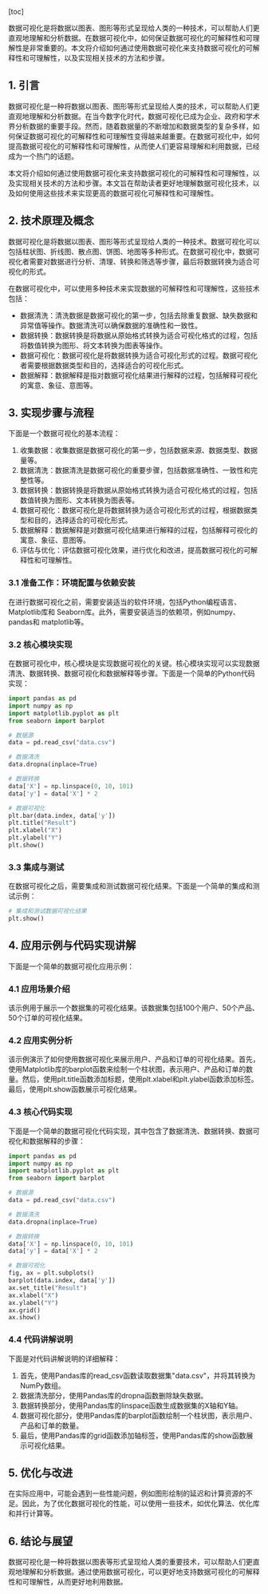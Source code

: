 
[toc]                    
                
                
数据可视化是将数据以图表、图形等形式呈现给人类的一种技术，可以帮助人们更直观地理解和分析数据。在数据可视化中，如何保证数据可视化的可解释性和可理解性是非常重要的。本文将介绍如何通过使用数据可视化来支持数据可视化的可解释性和可理解性，以及实现相关技术的方法和步骤。

## 1. 引言

数据可视化是一种将数据以图表、图形等形式呈现给人类的技术，可以帮助人们更直观地理解和分析数据。在当今数字化时代，数据可视化已成为企业、政府和学术界分析数据的重要手段。然而，随着数据量的不断增加和数据类型的复杂多样，如何保证数据可视化的可解释性和可理解性变得越来越重要。在数据可视化中，如何提高数据可视化的可解释性和可理解性，从而使人们更容易理解和利用数据，已经成为一个热门的话题。

本文将介绍如何通过使用数据可视化来支持数据可视化的可解释性和可理解性，以及实现相关技术的方法和步骤。本文旨在帮助读者更好地理解数据可视化技术，以及如何使用这些技术来实现更高的数据可视化可解释性和可理解性。

## 2. 技术原理及概念

数据可视化是将数据以图表、图形等形式呈现给人类的一种技术。数据可视化可以包括柱状图、折线图、散点图、饼图、地图等多种形式。在数据可视化中，数据可视化者需要对数据进行分析、清理、转换和筛选等步骤，最后将数据转换为适合可视化的形式。

在数据可视化中，可以使用多种技术来实现数据的可解释性和可理解性，这些技术包括：

- 数据清洗：清洗数据是数据可视化的第一步，包括去除重复数据、缺失数据和异常值等操作。数据清洗可以确保数据的准确性和一致性。
- 数据转换：数据转换是将数据从原始格式转换为适合可视化格式的过程，包括将数值转换为图形、将文本转换为图表等操作。
- 数据可视化：数据可视化是将数据转换为适合可视化形式的过程。数据可视化者需要根据数据类型和目的，选择适合的可视化形式。
- 数据解释：数据解释是指对数据可视化结果进行解释的过程，包括解释可视化的寓意、象征、意图等。

## 3. 实现步骤与流程

下面是一个数据可视化的基本流程：

1. 收集数据：收集数据是数据可视化的第一步，包括数据来源、数据类型、数据量等。
2. 数据清洗：数据清洗是数据可视化的重要步骤，包括数据准确性、一致性和完整性等。
3. 数据转换：数据转换是将数据从原始格式转换为适合可视化格式的过程，包括数值转换为图形、文本转换为图表等。
4. 数据可视化：数据可视化是将数据转换为适合可视化形式的过程，根据数据类型和目的，选择适合的可视化形式。
5. 数据解释：数据解释是对数据可视化结果进行解释的过程，包括解释可视化的寓意、象征、意图等。
6. 评估与优化：评估数据可视化效果，进行优化和改进，提高数据可视化的可解释性和可理解性。

### 3.1 准备工作：环境配置与依赖安装

在进行数据可视化之前，需要安装适当的软件环境，包括Python编程语言、Matplotlib库和 Seaborn库。此外，需要安装适当的依赖项，例如numpy、pandas和 matplotlib等。

### 3.2 核心模块实现

在数据可视化中，核心模块是实现数据可视化的关键。核心模块实现可以实现数据清洗、数据转换、数据可视化和数据解释等步骤。下面是一个简单的Python代码实现：
```python
import pandas as pd
import numpy as np
import matplotlib.pyplot as plt
from seaborn import barplot

# 数据源
data = pd.read_csv("data.csv")

# 数据清洗
data.dropna(inplace=True)

# 数据转换
data['X'] = np.linspace(0, 10, 101)
data['y'] = data['X'] * 2

# 数据可视化
plt.bar(data.index, data['y'])
plt.title("Result")
plt.xlabel("X")
plt.ylabel("Y")
plt.show()
```

### 3.3 集成与测试

在数据可视化之后，需要集成和测试数据可视化结果。下面是一个简单的集成和测试示例：
```python
# 集成和测试数据可视化结果
plt.show()
```

## 4. 应用示例与代码实现讲解

下面是一个简单的数据可视化应用示例：

### 4.1 应用场景介绍

该示例用于展示一个数据集的可视化结果。该数据集包括100个用户、50个产品、50个订单的可视化结果。

### 4.2 应用实例分析

该示例演示了如何使用数据可视化来展示用户、产品和订单的可视化结果。首先，使用Matplotlib库的barplot函数来绘制一个柱状图，表示用户、产品和订单的数量。然后，使用plt.title函数添加标题，使用plt.xlabel和plt.ylabel函数添加标签。最后，使用plt.show函数展示可视化结果。

### 4.3 核心代码实现

下面是一个简单的数据可视化代码实现，其中包含了数据清洗、数据转换、数据可视化和数据解释的步骤：
```python
import pandas as pd
import numpy as np
import matplotlib.pyplot as plt
from seaborn import barplot

# 数据源
data = pd.read_csv("data.csv")

# 数据清洗
data.dropna(inplace=True)

# 数据转换
data['X'] = np.linspace(0, 10, 101)
data['y'] = data['X'] * 2

# 数据可视化
fig, ax = plt.subplots()
barplot(data.index, data['y'])
ax.set_title("Result")
ax.xlabel("X")
ax.ylabel("Y")
ax.grid()
ax.show()
```

### 4.4 代码讲解说明

下面是对代码讲解说明的详细解释：

1. 首先，使用Pandas库的read_csv函数读取数据集"data.csv"，并将其转换为NumPy数组。
2. 数据清洗部分，使用Pandas库的dropna函数删除缺失数据。
3. 数据转换部分，使用Pandas库的linspace函数生成数据集的X轴和Y轴。
4. 数据可视化部分，使用Pandas库的barplot函数绘制一个柱状图，表示用户、产品和订单的数量。
5. 最后，使用Pandas库的grid函数添加轴标签，使用Pandas库的show函数展示可视化结果。

## 5. 优化与改进

在实际应用中，可能会遇到一些性能问题，例如图形绘制的延迟和计算资源的不足。因此，为了优化数据可视化的性能，可以使用一些技术，如优化算法、优化库和并行计算等。

## 6. 结论与展望

数据可视化是一种将数据以图表等形式呈现给人类的重要技术，可以帮助人们更直观地理解和分析数据。通过使用数据可视化，可以更好地支持数据可视化的可解释性和可理解性，从而更好地利用数据。

